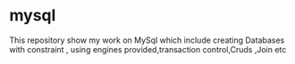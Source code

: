 # mysql
This repository show my work on MySql which include creating Databases with constraint , using engines provided,transaction control,Cruds ,Join etc 
